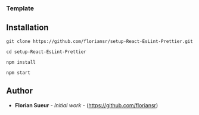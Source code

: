 ### Template

## Installation

```
git clone https://github.com/floriansr/setup-React-EsLint-Prettier.git
```

```
cd setup-React-EsLint-Prettier
```

```
npm install
```

```
npm start
```

## Author

-   **Florian Sueur** - _Initial work_ - (https://github.com/floriansr)
